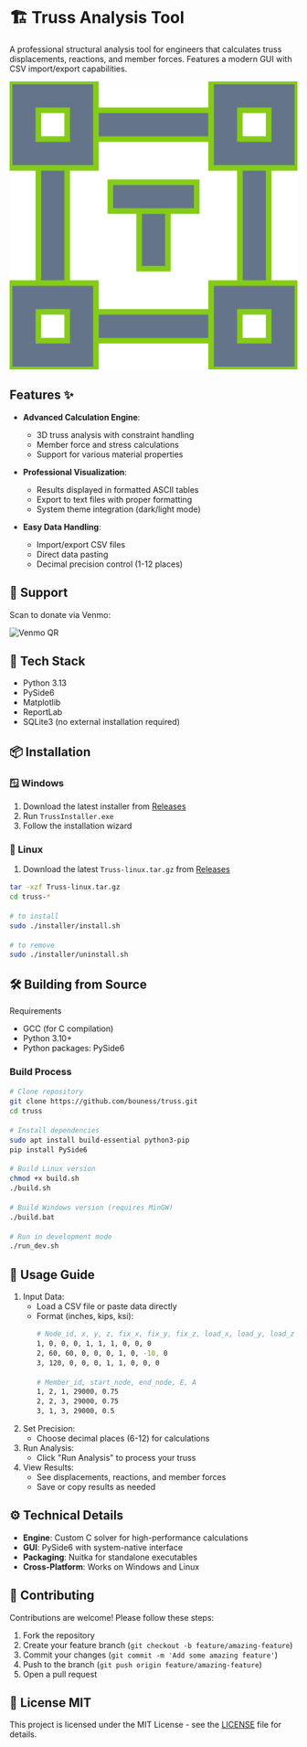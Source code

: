 # 🏗️ Truss Analysis Tool

A professional structural analysis tool for engineers that calculates truss displacements, reactions, and member forces. Features a modern GUI with CSV import/export capabilities.

![Application Screenshot](src/assets/icon.png)

## Features ✨

- **Advanced Calculation Engine**:
  - 3D truss analysis with constraint handling
  - Member force and stress calculations
  - Support for various material properties

- **Professional Visualization**:
  - Results displayed in formatted ASCII tables
  - Export to text files with proper formatting
  - System theme integration (dark/light mode)

- **Easy Data Handling**:
  - Import/export CSV files
  - Direct data pasting
  - Decimal precision control (1-12 places)

## 💖 Support

Scan to donate via Venmo:

![Venmo QR](https://api.qrserver.com/v1/create-qr-code/?size=150x150&data=https://venmo.com/youness-bougteb)
## 🧰 Tech Stack

- Python 3.13
- PySide6
- Matplotlib
- ReportLab
- SQLite3 (no external installation required)

## 📦 Installation

### 🪟 Windows
1. Download the latest installer from [Releases](https://github.com/bouness/truss/releases)
2. Run `TrussInstaller.exe`
3. Follow the installation wizard

### 🐧 Linux
1. Download the latest `Truss-linux.tar.gz` from [Releases](https://github.com/bouness/truss/releases)

```bash
tar -xzf Truss-linux.tar.gz
cd truss-*

# to install
sudo ./installer/install.sh

# to remove
sudo ./installer/uninstall.sh
```
## 🛠️ Building from Source

Requirements
* GCC (for C compilation)
* Python 3.10+
* Python packages: PySide6

### Build Process
```bash
# Clone repository
git clone https://github.com/bouness/truss.git
cd truss

# Install dependencies
sudo apt install build-essential python3-pip
pip install PySide6

# Build Linux version
chmod +x build.sh
./build.sh

# Build Windows version (requires MinGW)
./build.bat

# Run in development mode
./run_dev.sh
```

## 📖 Usage Guide
1. Input Data:
    * Load a CSV file or paste data directly
    * Format (inches, kips, ksi):
      ```bash
      # Node_id, x, y, z, fix_x, fix_y, fix_z, load_x, load_y, load_z
      1, 0, 0, 0, 1, 1, 1, 0, 0, 0
      2, 60, 60, 0, 0, 0, 1, 0, -10, 0
      3, 120, 0, 0, 0, 1, 1, 0, 0, 0

      # Member_id, start_node, end_node, E, A
      1, 2, 1, 29000, 0.75
      2, 2, 3, 29000, 0.75
      3, 1, 3, 29000, 0.5
      ```
2. Set Precision:
    * Choose decimal places (6-12) for calculations
3. Run Analysis:
    * Click "Run Analysis" to process your truss
4. View Results:
    * See displacements, reactions, and member forces
    * Save or copy results as needed

## ⚙️ Technical Details
* **Engine**: Custom C solver for high-performance calculations
* **GUI**: PySide6 with system-native interface
* **Packaging**: Nuitka for standalone executables
* **Cross-Platform**: Works on Windows and Linux

## 🤝 Contributing
Contributions are welcome! Please follow these steps:
1. Fork the repository
2. Create your feature branch (`git checkout -b feature/amazing-feature`)
3. Commit your changes (`git commit -m 'Add some amazing feature'`)
4. Push to the branch (`git push origin feature/amazing-feature`)
5. Open a pull request

## 📄 License MIT
This project is licensed under the MIT License - see the [LICENSE](LICENSE) file for details.
